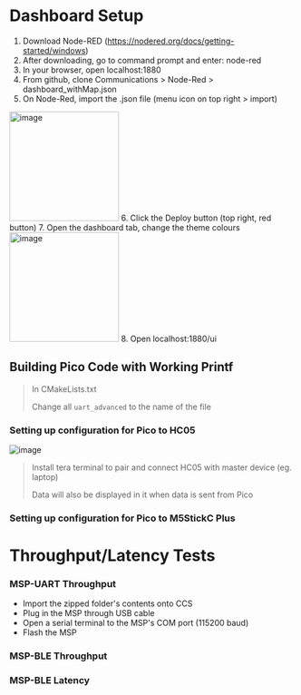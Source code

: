 # Dashboard Setup
1. Download Node-RED (https://nodered.org/docs/getting-started/windows)
2. After downloading, go to command prompt and enter: node-red
3. In your browser, open localhost:1880
4. From github, clone Communications > Node-Red > dashboard_withMap.json
5. On Node-Red, import the .json file (menu icon on top right > import)
<img width="193" alt="image" src="https://user-images.githubusercontent.com/98366701/204533576-4d8465af-f216-4abc-b18c-04232e4e036e.png">
6. Click the Deploy button (top right, red button)
7. Open the dashboard tab, change the theme colours
 <img width="193" alt="image" src="https://user-images.githubusercontent.com/98366701/204532769-2289a953-cb5b-4c71-a761-82f712faf731.png">
8. Open localhost:1880/ui


## Building Pico Code with Working Printf

> In CMakeLists.txt
>
> Change all `uart_advanced` to the name of the file


### Setting up configuration for Pico to HC05

![image](https://user-images.githubusercontent.com/81850188/204531729-273f0c6a-5aab-4321-bb59-8d77b4f3654a.png)

> Install tera terminal to pair and connect HC05 with master device (eg. laptop)
> 
> Data will also be displayed in it when data is sent from Pico

### Setting up configuration for Pico to M5StickC Plus


# Throughput/Latency Tests

### MSP-UART Throughput
- Import the zipped folder's contents onto CCS
- Plug in the MSP through USB cable
- Open a serial terminal to the MSP's COM port (115200 baud)
- Flash the MSP

### MSP-BLE Throughput


### MSP-BLE Latency
